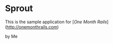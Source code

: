 # Sprout

This is the sample application for 
[*One Month Rails*] (http://onemonthrails.com)

by Me 